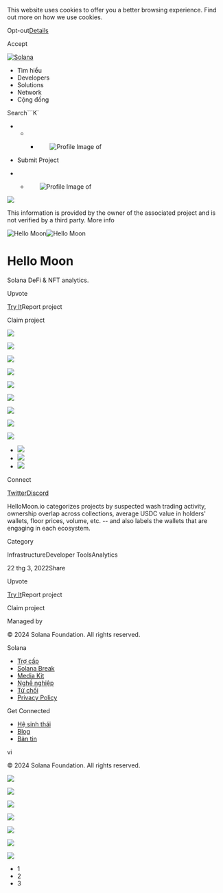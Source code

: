 This website uses cookies to offer you a better browsing experience. Find out
more on how we use cookies.

Opt-out[Details](/vi/privacy-policy#collection-of-information)

Accept

[![Solana](/_next/static/media/logotype.e4df684f.svg)](/vi)

  * Tìm hiểu
  * Developers
  * Solutions
  * Network
  * Cộng đồng 

Search```K`

  *   *   * ![](data:image/svg+xml,%3csvg%20xmlns=%27http://www.w3.org/2000/svg%27%20version=%271.1%27%20width=%2728%27%20height=%2728%27/%3e)![Profile Image of ](/_next/static/media/ecosystem_user.7ebb52fa.svg)

  * Submit Project
  *   * ![](data:image/svg+xml,%3csvg%20xmlns=%27http://www.w3.org/2000/svg%27%20version=%271.1%27%20width=%2728%27%20height=%2728%27/%3e)![Profile Image of ](/_next/static/media/ecosystem_user.7ebb52fa.svg)

![](/_next/image?url=%2F_next%2Fstatic%2Fmedia%2Fhero.631479cd.png&w=3840&q=75)

This information is provided by the owner of the associated project and is not
verified by a third party. More info

![Hello
Moon](/_next/image?url=%2Fapi%2Fprojectimg%2Fcl11f3xcz249209l6j05gxqck%3Ftype%3DLOGO&w=3840&q=75)![Hello
Moon](/_next/image?url=%2Fapi%2Fprojectimg%2Fcl11f3xcz249209l6j05gxqck%3Ftype%3DLOGO&w=3840&q=75)

# Hello Moon

Solana DeFi & NFT analytics.

Upvote

[Try It](https://www.hellomoon.io/)Report project

Claim project

![](/api/projectimg/cl11f3xcz249209l6j05gxqck?type=IMG&number=0)

![](/api/projectimg/cl11f3xcz249209l6j05gxqck?type=IMG&number=1)

![](/api/projectimg/cl11f3xcz249209l6j05gxqck?type=IMG&number=2)

![](/api/projectimg/cl11f3xcz249209l6j05gxqck?type=IMG&number=0)

![](/api/projectimg/cl11f3xcz249209l6j05gxqck?type=IMG&number=1)

![](/api/projectimg/cl11f3xcz249209l6j05gxqck?type=IMG&number=2)

![](/api/projectimg/cl11f3xcz249209l6j05gxqck?type=IMG&number=0)

![](/api/projectimg/cl11f3xcz249209l6j05gxqck?type=IMG&number=1)

![](/api/projectimg/cl11f3xcz249209l6j05gxqck?type=IMG&number=2)

  * ![](/_next/image?url=%2Fapi%2Fprojectimg%2Fcl11f3xcz249209l6j05gxqck%3Ftype%3DIMG%26number%3D0&w=3840&q=75)
  * ![](/_next/image?url=%2Fapi%2Fprojectimg%2Fcl11f3xcz249209l6j05gxqck%3Ftype%3DIMG%26number%3D1&w=3840&q=75)
  * ![](/_next/image?url=%2Fapi%2Fprojectimg%2Fcl11f3xcz249209l6j05gxqck%3Ftype%3DIMG%26number%3D2&w=3840&q=75)

Connect

[Twitter](https://twitter.com/HelloMoon_io)[Discord](https://discord.gg/FM6muCy4AB)

HelloMoon.io categorizes projects by suspected wash trading activity,
ownership overlap across collections, average USDC value in holders' wallets,
floor prices, volume, etc. -- and also labels the wallets that are engaging in
each ecosystem.

Category

InfrastructureDeveloper ToolsAnalytics

22 thg 3, 2022Share

Upvote

[Try It](https://www.hellomoon.io/)Report project

Claim project

Managed by

[](/vi)

[](/youtube)[](/twitter)[](/discord)[](/reddit)[](/github)[](/telegram)

© 2024 Solana Foundation. All rights reserved.

Solana

  * [Trợ cấp](https://solana.org/grants)
  * [Solana Break](https://break.solana.com/)
  * [Media Kit](/vi/branding)
  * [Nghề nghiệp ](https://jobs.solana.com/)
  * [Từ chối](/vi/tos)
  * [Privacy Policy](/vi/privacy-policy)

Get Connected

  * [Hệ sinh thái](/vi/ecosystem)
  * [Blog](/vi/news)
  * [Bản tin](/vi/newsletter)

vi

© 2024 Solana Foundation. All rights reserved.

![](/api/projectimg/cl11f3xcz249209l6j05gxqck?type=IMG&number=2)

![](/api/projectimg/cl11f3xcz249209l6j05gxqck?type=IMG&number=0)

![](/api/projectimg/cl11f3xcz249209l6j05gxqck?type=IMG&number=1)

![](/api/projectimg/cl11f3xcz249209l6j05gxqck?type=IMG&number=2)

![](/api/projectimg/cl11f3xcz249209l6j05gxqck?type=IMG&number=0)

![](/api/projectimg/cl11f3xcz249209l6j05gxqck?type=IMG&number=1)

![](/api/projectimg/cl11f3xcz249209l6j05gxqck?type=IMG&number=2)

  * 1
  * 2
  * 3

